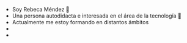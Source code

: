 - Soy Rebeca Méndez 👋 
- Una persona autodidacta e interesada en el área de  la tecnología 👀 
- Actualmente me estoy formando en distantos ámbitos
- 
- 

<!---
mendezrebecav/mendezrebecav is a ✨ special ✨ repository because its `README.md` (this file) appears on your GitHub profile.
You can click the Preview link to take a look at your changes.
--->
